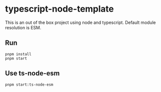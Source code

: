 # typescript-node-template
This is an out of the box project using node and typescript. Default module resolution is ESM.

## Run

```shell
pnpm install
pnpm start
```

## Use ts-node-esm
```shell
pnpm start:ts-node-esm
```
